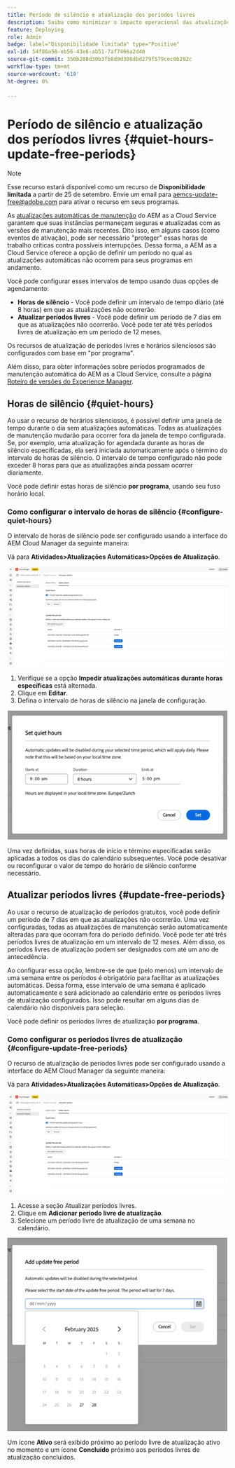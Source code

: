 ```yaml
---
title: Período de silêncio e atualização dos períodos livres
description: Saiba como minimizar o impacto operacional das atualizações automáticas do AEM as a Cloud Service usando o Período de silêncio e os Períodos livres de atualizações.
feature: Deploying
role: Admin
badge: label="Disponibilidade limitada" type="Positive"
exl-id: 54f86a58-eb56-43e6-ab51-7af7466a2d40
source-git-commit: 350b288d30b3fb8d9d308dbd279f579cec0b292c
workflow-type: tm+mt
source-wordcount: '610'
ht-degree: 0%

---
```


# Período de silêncio e atualização dos períodos livres {#quiet-hours-update-free-periods}

>[!NOTE]
>Esse recurso estará disponível como um recurso de **Disponibilidade limitada** a partir de 25 de setembro. Envie um email para [aemcs-update-free@adobe.com](mailto:aemcs-update-free@adobe.com) para ativar o recurso em seus programas.

As [atualizações automáticas de manutenção](/help/implementing/deploying/aem-version-updates.md) do AEM as a Cloud Service garantem que suas instâncias permaneçam seguras e atualizadas com as versões de manutenção mais recentes. Dito isso, em alguns casos (como eventos de ativação), pode ser necessário &quot;proteger&quot; essas horas de trabalho críticas contra possíveis interrupções. Dessa forma, a AEM as a Cloud Service oferece a opção de definir um período no qual as atualizações automáticas não ocorrem para seus programas em andamento.

Você pode configurar esses intervalos de tempo usando duas opções de agendamento:

* **Horas de silêncio** - Você pode definir um intervalo de tempo diário (até 8 horas) em que as atualizações não ocorrerão.
* **Atualizar períodos livres** - Você pode definir um período de 7 dias em que as atualizações não ocorrerão. Você pode ter até três períodos livres de atualização em um período de 12 meses.

Os recursos de atualização de períodos livres e horários silenciosos são configurados com base em &quot;por programa&quot;.

Além disso, para obter informações sobre períodos programados de manutenção automática do AEM as a Cloud Service, consulte a página [Roteiro de versões do Experience Manager](https://experienceleague.adobe.com/en/docs/experience-manager-release-information/aem-release-updates/update-releases-roadmap).

## Horas de silêncio {#quiet-hours}

Ao usar o recurso de horários silenciosos, é possível definir uma janela de tempo durante o dia sem atualizações automáticas. Todas as atualizações de manutenção mudarão para ocorrer fora da janela de tempo configurada. Se, por exemplo, uma atualização for agendada durante as horas de silêncio especificadas, ela será iniciada automaticamente após o término do intervalo de horas de silêncio. O intervalo de tempo configurado não pode exceder 8 horas para que as atualizações ainda possam ocorrer diariamente.

Você pode definir estas horas de silêncio **por programa**, usando seu fuso horário local.

### Como configurar o intervalo de horas de silêncio {#configure-quiet-hours}

O intervalo de horas de silêncio pode ser configurado usando a interface do AEM Cloud Manager da seguinte maneira:

Vá para **Atividades>Atualizações Automáticas>Opções de Atualização**.

![Configuração](assets/main-config.png)

1. Verifique se a opção **Impedir atualizações automáticas durante horas específicas** está alternada.
2. Clique em **Editar**.
3. Defina o intervalo de horas de silêncio na janela de configuração.

![Configuração de Período de Silêncio](assets/quiet-hours.png)

Uma vez definidas, suas horas de início e término especificadas serão aplicadas a todos os dias do calendário subsequentes. Você pode desativar ou reconfigurar o valor de tempo do horário de silêncio conforme necessário.

## Atualizar períodos livres {#update-free-periods}

Ao usar o recurso de atualização de períodos gratuitos, você pode definir um período de 7 dias em que as atualizações não ocorrerão. Uma vez configuradas, todas as atualizações de manutenção serão automaticamente alteradas para que ocorram fora do período definido. Você pode ter até três períodos livres de atualização em um intervalo de 12 meses. Além disso, os períodos livres de atualização podem ser designados com até um ano de antecedência.

Ao configurar essa opção, lembre-se de que (pelo menos) um intervalo de uma semana entre os períodos é obrigatório para facilitar as atualizações automáticas. Dessa forma, esse intervalo de uma semana é aplicado automaticamente e será adicionado ao calendário entre os períodos livres de atualização configurados. Isso pode resultar em alguns dias de calendário não disponíveis para seleção.

Você pode definir os períodos livres de atualização **por programa**.

### Como configurar os períodos livres de atualização {#configure-update-free-periods}

O recurso de atualização de períodos livres pode ser configurado usando a interface do AEM Cloud Manager da seguinte maneira:

Vá para **Atividades>Atualizações Automáticas>Opções de Atualização**.

![Configuração](assets/main-config.png)

1. Acesse a seção Atualizar períodos livres.
2. Clique em **Adicionar período livre de atualização**.
3. Selecione um período livre de atualização de uma semana no calendário.

![Atualizar Configuração de Períodos Livres](assets/update-free-periods.png)

Um ícone **Ativo** será exibido próximo ao período livre de atualização ativo no momento e um ícone **Concluído** próximo aos períodos livres de atualização concluídos.
